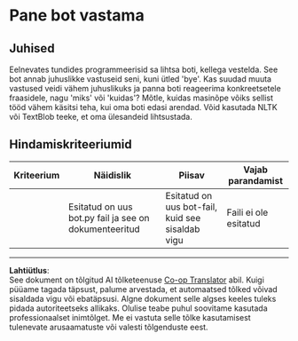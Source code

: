 <!--
CO_OP_TRANSLATOR_METADATA:
{
  "original_hash": "2efc4c2aba5ed06c780c05539c492ae3",
  "translation_date": "2025-10-11T11:37:51+00:00",
  "source_file": "6-NLP/2-Tasks/assignment.md",
  "language_code": "et"
}
-->
# Pane bot vastama

## Juhised

Eelnevates tundides programmeerisid sa lihtsa boti, kellega vestelda. See bot annab juhuslikke vastuseid seni, kuni ütled 'bye'. Kas suudad muuta vastused veidi vähem juhuslikuks ja panna boti reageerima konkreetsetele fraasidele, nagu 'miks' või 'kuidas'? Mõtle, kuidas masinõpe võiks sellist tööd vähem käsitsi teha, kui oma boti edasi arendad. Võid kasutada NLTK või TextBlob teeke, et oma ülesandeid lihtsustada.

## Hindamiskriteeriumid

| Kriteerium | Näidislik                                     | Piisav                                          | Vajab parandamist       |
| ---------- | --------------------------------------------- | ----------------------------------------------- | ----------------------- |
|            | Esitatud on uus bot.py fail ja see on dokumenteeritud | Esitatud on uus bot-fail, kuid see sisaldab vigu | Faili ei ole esitatud   |

---

**Lahtiütlus**:  
See dokument on tõlgitud AI tõlketeenuse [Co-op Translator](https://github.com/Azure/co-op-translator) abil. Kuigi püüame tagada täpsust, palume arvestada, et automaatsed tõlked võivad sisaldada vigu või ebatäpsusi. Algne dokument selle algses keeles tuleks pidada autoriteetseks allikaks. Olulise teabe puhul soovitame kasutada professionaalset inimtõlget. Me ei vastuta selle tõlke kasutamisest tulenevate arusaamatuste või valesti tõlgenduste eest.